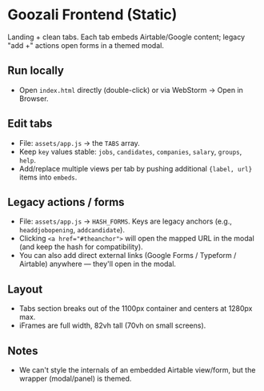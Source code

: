# Goozali Frontend (Static)

Landing + clean tabs. Each tab embeds Airtable/Google content; legacy "add +" actions open forms in a themed modal.

## Run locally
- Open `index.html` directly (double-click) or via WebStorm → Open in Browser.

## Edit tabs
- File: `assets/app.js` → the `TABS` array.
- Keep `key` values stable: `jobs`, `candidates`, `companies`, `salary`, `groups`, `help`.
- Add/replace multiple views per tab by pushing additional `{label, url}` items into `embeds`.

## Legacy actions / forms
- File: `assets/app.js` → `HASH_FORMS`. Keys are legacy anchors (e.g., `headdjobopening`, `addcandidate`).
- Clicking `<a href="#theanchor">` will open the mapped URL in the modal (and keep the hash for compatibility).
- You can also add direct external links (Google Forms / Typeform / Airtable) anywhere — they'll open in the modal.

## Layout
- Tabs section breaks out of the 1100px container and centers at 1280px max.
- iFrames are full width, 82vh tall (70vh on small screens).

## Notes
- We can't style the internals of an embedded Airtable view/form, but the wrapper (modal/panel) is themed.
